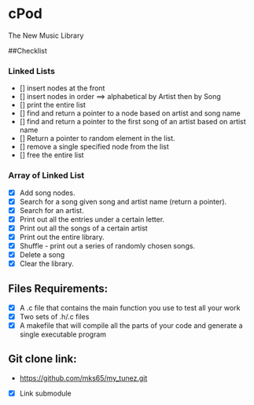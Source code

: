 # cPod
The New Music Library

##Checklist

### Linked Lists
- [] insert nodes at the front
- [] insert nodes in order ==> alphabetical by Artist then by Song
- [] print the entire list
- [] find and return a pointer to a node based on artist and song name
- [] find and return a pointer to the first song of an artist based on artist name
- [] Return a pointer to random element in the list.
- [] remove a single specified node from the list
- [] free the entire list

### Array of Linked List
- [X] Add song nodes.
- [x] Search for a song given song and artist name (return a pointer).
- [X] Search for an artist.
- [x] Print out all the entries under a certain letter.
- [x] Print out all the songs of a certain artist
- [x] Print out the entire library.
- [x] Shuffle - print out a series of randomly chosen songs.
- [x] Delete a song
- [x] Clear the library.

## Files Requirements:
- [x] A .c file that contains the main function you use to test all your work
- [x] Two sets of .h/.c files
- [x] A makefile that will compile all the parts of your code and generate a single executable program

## Git clone link:
- https://github.com/mks65/my_tunez.git
- [x] Link submodule
